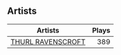 ## Artists
Artists | Plays 
----- | -----: 
[THURL RAVENSCROFT](/artists/thurl-ravenscroft-89607) | 389

